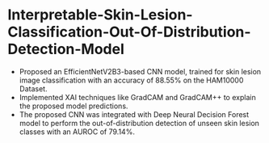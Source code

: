 # Interpretable-Skin-Lesion-Classification-Out-Of-Distribution-Detection-Model

- Proposed an EfficientNetV2B3-based CNN model, trained for skin lesion image classification with an accuracy of 88.55% on the HAM10000 Dataset.
- Implemented XAI techniques like GradCAM and GradCAM++ to explain the proposed model predictions.
- The proposed CNN was integrated with Deep Neural Decision Forest model to perform the out-of-distribution detection of unseen skin lesion classes with an AUROC of 79.14%.
